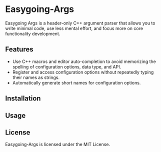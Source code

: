 # Easygoing-Args
Easygoing Args is a header-only C++ argument parser that allows you to write minimal code, use less mental effort, and focus more on core functionality development.

## Features
- Use C++ macros and editor auto-completion to avoid memorizing the spelling of configuration options, data type, and API.
- Register and access configuration options without repeatedly typing their names as strings.
- Automatically generate short names for configuration options.

## Installation

## Usage

## License

Easygoing-Args is licensed under the MIT License.
